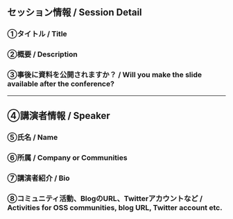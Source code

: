 ## セッション情報 / Session Detail 

### ①タイトル / Title

### ②概要 / Description

### ③事後に資料を公開されますか？ / Will you make the slide available after the conference?

***

## ④講演者情報 / Speaker

### ⑤氏名 / Name

### ⑥所属 / Company or Communities

### ⑦講演者紹介 / Bio

### ⑧コミュニティ活動、BlogのURL、Twitterアカウントなど / Activities for OSS communities, blog URL, Twitter account etc.

